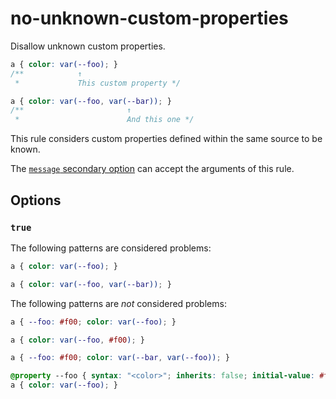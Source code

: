 # no-unknown-custom-properties

Disallow unknown custom properties.

<!-- prettier-ignore -->
```css
a { color: var(--foo); }
/**            ↑
 *             This custom property */

a { color: var(--foo, var(--bar)); }
/**                       ↑
 *                        And this one */
```

This rule considers custom properties defined within the same source to be known.

The [`message` secondary option](../../../docs/user-guide/configure.md#message) can accept the arguments of this rule.

## Options

### `true`

The following patterns are considered problems:

<!-- prettier-ignore -->
```css
a { color: var(--foo); }
```

<!-- prettier-ignore -->
```css
a { color: var(--foo, var(--bar)); }
```

The following patterns are _not_ considered problems:

<!-- prettier-ignore -->
```css
a { --foo: #f00; color: var(--foo); }
```

<!-- prettier-ignore -->
```css
a { color: var(--foo, #f00); }
```

<!-- prettier-ignore -->
```css
a { --foo: #f00; color: var(--bar, var(--foo)); }
```

<!-- prettier-ignore -->
```css
@property --foo { syntax: "<color>"; inherits: false; initial-value: #f00; }
a { color: var(--foo); }
```
